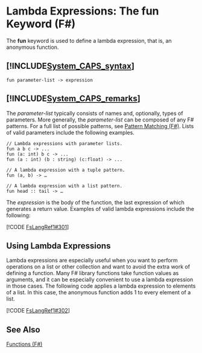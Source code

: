 # Lambda Expressions: The fun Keyword (F#)

The **fun** keyword is used to define a lambda expression, that is, an anonymous function.


## [!INCLUDE[System_CAPS_syntax](//System/Token/System_CAPS_syntax_md.md)]

```
fun parameter-list -> expression
```

## [!INCLUDE[System_CAPS_remarks](//System/Token/System_CAPS_remarks_md.md)]
The *parameter-list* typically consists of names and, optionally, types of parameters. More generally, the *parameter-list* can be composed of any F# patterns. For a full list of possible patterns, see [Pattern Matching &#40;F&#35;&#41;](Pattern+Matching+28%F%2329%.md). Lists of valid parameters include the following examples.


```f#
// Lambda expressions with parameter lists.
fun a b c -> ...
fun (a: int) b c -> ...
fun (a : int) (b : string) (c:float) -> ...

// A lambda expression with a tuple pattern.
fun (a, b) -> …

// A lambda expression with a list pattern.
fun head :: tail -> …
```
The *expression* is the body of the function, the last expression of which generates a return value. Examples of valid lambda expressions include the following:

[!CODE [FsLangRef1#301](../CodeSnippet/VS_Snippets_Fsharp/fslangref1/FSharp/fs/lambdaexpressions.fs#301)]
    
## Using Lambda Expressions
Lambda expressions are especially useful when you want to perform operations on a list or other collection and want to avoid the extra work of defining a function. Many F# library functions take function values as arguments, and it can be especially convenient to use a lambda expression in those cases. The following code applies a lambda expression to elements of a list. In this case, the anonymous function adds 1 to every element of a list.

[!CODE [FsLangRef1#302](../CodeSnippet/VS_Snippets_Fsharp/fslangref1/FSharp/fs/lambdaexpressions.fs#302)]
    
## See Also
[Functions &#40;F&#35;&#41;](Functions+28%F%2329%.md)

